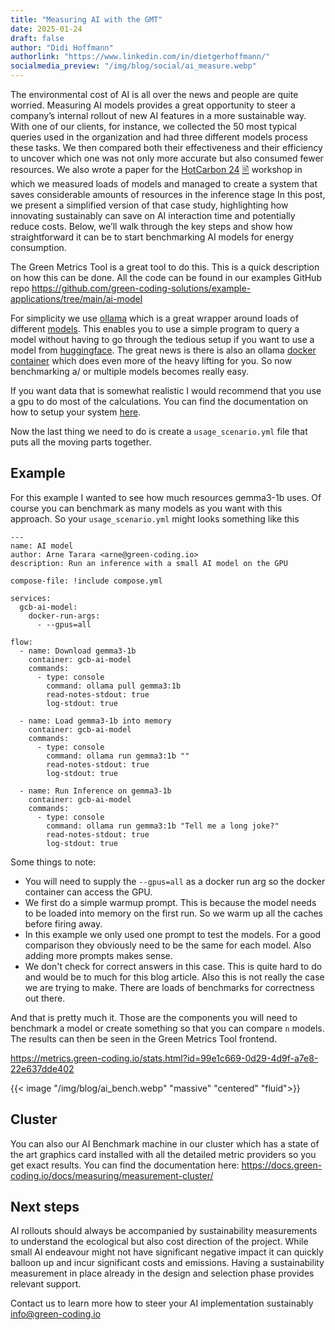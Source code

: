 ```yaml
---
title: "Measuring AI with the GMT"
date: 2025-01-24
draft: false
author: "Didi Hoffmann"
authorlink: "https://www.linkedin.com/in/dietgerhoffmann/"
socialmedia_preview: "/img/blog/social/ai_measure.webp"
---
```



The environmental cost of AI is all over the news and people are quite worried. Measuring AI models provides a great opportunity to steer a company’s internal rollout of new AI features in a more sustainable way. With one of our clients, for instance, we collected the 50 most typical queries used in the organization and had three different models process these tasks. We then compared both their effectiveness and their efficiency to uncover which one was not only more accurate but also consumed fewer resources. We also wrote a paper for the [HotCarbon 24](https://hotcarbon.org/2024) [🖹](https://hotcarbon.org/assets/2024/pdf/hotcarbon24-final109.pdf) workshop in which we measured loads of models and managed to create a system that saves considerable amounts of resources in the inference stage In this post, we present a simplified version of that case study, highlighting how innovating sustainably can save on AI interaction time and potentially reduce costs. Below, we’ll walk through the key steps and show how straightforward it can be to start benchmarking AI models for energy consumption.

The Green Metrics Tool is a great tool to do this. This is a quick description on how this can be done. All the code can be found in our examples GitHub repo https://github.com/green-coding-solutions/example-applications/tree/main/ai-model

For simplicity we use [ollama](https://ollama.com/) which is a great wrapper around loads of different [models](https://ollama.com/search). This enables you to use a simple program to query a model without having to go through the tedious setup if you want to use a model from [huggingface](https://huggingface.co/). The great news is there is also an ollama [docker container](https://hub.docker.com/r/ollama/ollama) which does even more of the heavy lifting for you. So now benchmarking a/ or multiple models becomes really easy.

If you want data that is somewhat realistic I would recommend that you use a gpu to do most of the calculations. You can find the documentation on how to setup your system [here](https://hub.docker.com/r/ollama/ollama).

Now the last thing we need to do is create a `usage_scenario.yml` file that puts all the moving parts together.

## Example

For this example I wanted to see how much resources gemma3-1b uses. Of course you can benchmark as many models as you want with this approach. So your `usage_scenario.yml` might looks something like this

```
---
name: AI model
author: Arne Tarara <arne@green-coding.io>
description: Run an inference with a small AI model on the GPU

compose-file: !include compose.yml

services:
  gcb-ai-model:
    docker-run-args:
      - --gpus=all

flow:
  - name: Download gemma3-1b
    container: gcb-ai-model
    commands:
      - type: console
        command: ollama pull gemma3:1b
        read-notes-stdout: true
        log-stdout: true

  - name: Load gemma3-1b into memory
    container: gcb-ai-model
    commands:
      - type: console
        command: ollama run gemma3:1b ""
        read-notes-stdout: true
        log-stdout: true

  - name: Run Inference on gemma3-1b
    container: gcb-ai-model
    commands:
      - type: console
        command: ollama run gemma3:1b "Tell me a long joke?"
        read-notes-stdout: true
        log-stdout: true
```

Some things to note:

- You will need to supply the `--gpus=all` as a docker run arg so the docker container can access the GPU.
- We first do a simple warmup prompt. This is because the model needs to be loaded into memory on the first run. So we warm up all the caches before firing away.
- In this example we only used one prompt to test the models. For a good comparison they obviously need to be the same for each model. Also adding more prompts makes sense.
- We don't check for correct answers in this case. This is quite hard to do and would be to much for this blog article. Also this is not really the case we are trying to make. There are loads of benchmarks for correctness out there.

And that is pretty much it. Those are the components you will need to benchmark a model or create something so that you can compare `n` models. The results can then be seen in the Green Metrics Tool frontend.

https://metrics.green-coding.io/stats.html?id=99e1c669-0d29-4d9f-a7e8-22e637dde402

{{< image "/img/blog/ai_bench.webp" "massive" "centered" "fluid">}}

## Cluster

You can also our AI Benchmark machine in our cluster which has a state of the art graphics card installed with all the detailed metric providers so you get exact results. You can find the documentation here: https://docs.green-coding.io/docs/measuring/measurement-cluster/

## Next steps

AI rollouts should always be accompanied by sustainability measurements to understand the ecological but also cost direction of the project. While small AI endeavour might not have significant negative impact it can quickly balloon up and incur significant costs and emissions. Having a sustainability measurement in place already in the design and selection phase provides relevant support.

Contact us to learn more how to steer your AI implementation sustainably [info@green-coding.io](mailto:info@green-coding.io)
